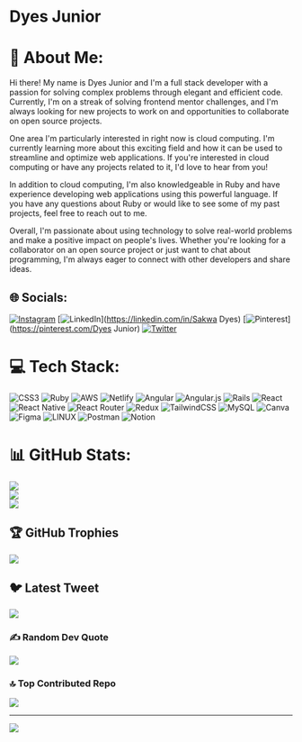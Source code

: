 # Dyes Junior
# 💫 About Me:
Hi there! My name is Dyes Junior and I'm a full stack developer with a passion for solving complex problems through elegant and efficient code. Currently, I'm on a streak of solving frontend mentor challenges, and I'm always looking for new projects to work on and opportunities to collaborate on open source projects.

One area I'm particularly interested in right now is cloud computing. I'm currently learning more about this exciting field and how it can be used to streamline and optimize web applications. If you're interested in cloud computing or have any projects related to it, I'd love to hear from you!

In addition to cloud computing, I'm also knowledgeable in Ruby and have experience developing web applications using this powerful language. If you have any questions about Ruby or would like to see some of my past projects, feel free to reach out to me.

Overall, I'm passionate about using technology to solve real-world problems and make a positive impact on people's lives. Whether you're looking for a collaborator on an open source project or just want to chat about programming, I'm always eager to connect with other developers and share ideas.


## 🌐 Socials:
[![Instagram](https://img.shields.io/badge/Instagram-%23E4405F.svg?logo=Instagram&logoColor=white)](https://instagram.com/_dyes) [![LinkedIn](https://img.shields.io/badge/LinkedIn-%230077B5.svg?logo=linkedin&logoColor=white)](https://linkedin.com/in/Sakwa Dyes) [![Pinterest](https://img.shields.io/badge/Pinterest-%23E60023.svg?logo=Pinterest&logoColor=white)](https://pinterest.com/Dyes Junior) [![Twitter](https://img.shields.io/badge/Twitter-%231DA1F2.svg?logo=Twitter&logoColor=white)](https://twitter.com/Mkuru_the_dev) 

# 💻 Tech Stack:
![CSS3](https://img.shields.io/badge/css3-%231572B6.svg?style=for-the-badge&logo=css3&logoColor=white) ![Ruby](https://img.shields.io/badge/ruby-%23CC342D.svg?style=for-the-badge&logo=ruby&logoColor=white) ![AWS](https://img.shields.io/badge/AWS-%23FF9900.svg?style=for-the-badge&logo=amazon-aws&logoColor=white) ![Netlify](https://img.shields.io/badge/netlify-%23000000.svg?style=for-the-badge&logo=netlify&logoColor=#00C7B7) ![Angular](https://img.shields.io/badge/angular-%23DD0031.svg?style=for-the-badge&logo=angular&logoColor=white) ![Angular.js](https://img.shields.io/badge/angular.js-%23E23237.svg?style=for-the-badge&logo=angularjs&logoColor=white) ![Rails](https://img.shields.io/badge/rails-%23CC0000.svg?style=for-the-badge&logo=ruby-on-rails&logoColor=white) ![React](https://img.shields.io/badge/react-%2320232a.svg?style=for-the-badge&logo=react&logoColor=%2361DAFB) ![React Native](https://img.shields.io/badge/react_native-%2320232a.svg?style=for-the-badge&logo=react&logoColor=%2361DAFB) ![React Router](https://img.shields.io/badge/React_Router-CA4245?style=for-the-badge&logo=react-router&logoColor=white) ![Redux](https://img.shields.io/badge/redux-%23593d88.svg?style=for-the-badge&logo=redux&logoColor=white) ![TailwindCSS](https://img.shields.io/badge/tailwindcss-%2338B2AC.svg?style=for-the-badge&logo=tailwind-css&logoColor=white) ![MySQL](https://img.shields.io/badge/mysql-%2300f.svg?style=for-the-badge&logo=mysql&logoColor=white) ![Canva](https://img.shields.io/badge/Canva-%2300C4CC.svg?style=for-the-badge&logo=Canva&logoColor=white) 	![Figma](https://img.shields.io/badge/figma-%23F24E1E.svg?style=for-the-badge&logo=figma&logoColor=white) ![LINUX](https://img.shields.io/badge/Linux-FCC624?style=for-the-badge&logo=linux&logoColor=black) ![Postman](https://img.shields.io/badge/Postman-FF6C37?style=for-the-badge&logo=postman&logoColor=white) ![Notion](https://img.shields.io/badge/Notion-%23000000.svg?style=for-the-badge&logo=notion&logoColor=white)
# 📊 GitHub Stats:
![](https://github-readme-stats.vercel.app/api?username=Dx901&theme=dark&hide_border=false&include_all_commits=false&count_private=false)<br/>
![](https://github-readme-streak-stats.herokuapp.com/?user=Dx901&theme=dark&hide_border=false)<br/>
![](https://github-readme-stats.vercel.app/api/top-langs/?username=Dx901&theme=dark&hide_border=false&include_all_commits=false&count_private=false&layout=compact)

## 🏆 GitHub Trophies
![](https://github-profile-trophy.vercel.app/?username=Dx901&theme=radical&no-frame=false&no-bg=true&margin-w=4)

## 🐦 Latest Tweet
[![](https://gtce.itsvg.in/api?username=Mkuru_the_dev)](https://github.com/VishwaGauravIn/github-twitter-card-embed)

### ✍️ Random Dev Quote
![](https://quotes-github-readme.vercel.app/api?type=horizontal&theme=radical)

### 🔝 Top Contributed Repo
![](https://github-contributor-stats.vercel.app/api?username=Dx901&limit=5&theme=dark&combine_all_yearly_contributions=true)

---
[![](https://visitcount.itsvg.in/api?id=Dx901&icon=0&color=0)](https://visitcount.itsvg.in)
